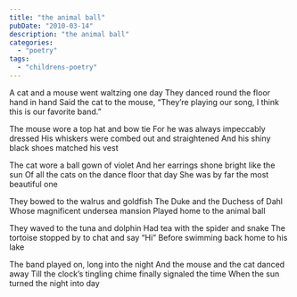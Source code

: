 ```yaml
---
title: "the animal ball"
pubDate: "2010-03-14"
description: "the animal ball"
categories:
  - "poetry"
tags:
  - "childrens-poetry"
---
```


A cat and a mouse went waltzing one day
They danced round the floor hand in hand
Said the cat to the mouse, “They’re playing our song,
I think this is our favorite band.”

The mouse wore a top hat and bow tie
For he was always impeccably dressed
His whiskers were combed out and straightened
And his shiny black shoes matched his vest

The cat wore a ball gown of violet
And her earrings shone bright like the sun
Of all the cats on the dance floor that day
She was by far the most beautiful one

They bowed to the walrus and goldfish
The Duke and the Duchess of Dahl
Whose magnificent undersea mansion
Played home to the animal ball

They waved to the tuna and dolphin
Had tea with the spider and snake
The tortoise stopped by to chat and say “Hi”
Before swimming back home to his lake

The band played on, long into the night
And the mouse and the cat danced away
Till the clock’s tingling chime finally signaled the time
When the sun turned the night into day
